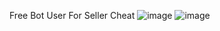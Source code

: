 Free Bot User For Seller Cheat
![image](https://github.com/user-attachments/assets/35be6a3c-4332-4642-a5e5-54567bad57bf)
![image](https://github.com/user-attachments/assets/2afd564c-3c4d-45d9-8d26-3f52e6c15641)
